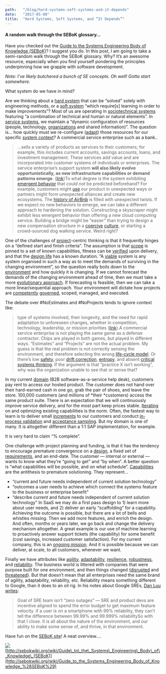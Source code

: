 ```yaml
---
path:	"/blog/hard-systems-soft-systems-and-it-depends"
date:	"2017-05-08"
title:	"Hard Systems, Soft Systems, and “It Depends”"
---
```


#### A random walk through the SEBoK glossary…

Have you checked out the [Guide to the Systems Engineering Body of Knowledge (SEBoK)](http://sebokwiki.org/wiki/Guide_to_the_Systems_Engineering_Body_of_Knowledge_%28SEBoK%29)? I suggest you do. In this post, I am going to take a semi-random walk through the SEBoK glossary. Why? It’s an awesome resource, especially when you find yourself pondering the principles underpinning how we grapple with software development.

*Note: I’ve likely butchered a bunch of SE concepts. Oh well! Gotta start somewhere.*

What system do we have in mind?

Are we thinking about a [hard system](http://sebokwiki.org/wiki/Hard_System_%28glossary%29) that can be “solved” solely with engineering methods, or a [soft system](http://sebokwiki.org/wiki/Soft_System_%28glossary%29) “which require[s] learning in order to make improvements”? Most of us are operating in [sociotechnical systems](http://sebokwiki.org/wiki/Sociotechnical_System_%28glossary%29) featuring “a combination of technical and human or natural elements”. In [service systems](http://sebokwiki.org/wiki/Service_System_%28glossary%29), we maintain a “dynamic configuration of resources (people, technology, [organizations](http://sebokwiki.org/wiki/Organization_%28glossary%29) and shared information)”. The question is… how quickly must we re-configure ([adapt](http://sebokwiki.org/wiki/Adaptability_%28glossary%29)) those resources for our specific [system context](http://sebokwiki.org/wiki/System_Context_%28glossary%29)? A commercial service enterprise such as a bank..


> …sells a variety of products as services to their customers; for example, this includes current accounts, savings accounts, loans, and investment management. These services add value and are incorporated into customer systems of individuals or enterprises. The service enterprise’s support system **will also likely evolve opportunistically, as new infrastructure capabilities or demand patterns emerge**. ([link](http://sebokwiki.org/wiki/Life_Cycle_Models))To what degree is the system exhibiting [emergent behavior](http://sebokwiki.org/wiki/Emergent_Behavior_%28glossary%29) that *could not* be predicted beforehand? For example, customers might [use](http://sebokwiki.org/wiki/Use_Case_%28glossary%29) our product in unexpected ways or partners might form unexpected alliances and create new ecosystems. The [history of AirBnb](http://www.businessinsider.com/how-airbnb-was-founded-a-visual-history-2016-2) is filled with unexpected twists. If we expect no new behaviors to emerge, we can take a different approach to hardening the solution. Constructing a skyscraper might exhibit less emergent behavior than offering a new cloud computing service. Building a bridge might be “easier” than trying to design a new compensation structure in a [coercive](http://sebokwiki.org/wiki/Coercive_%28glossary%29) [culture](http://sebokwiki.org/wiki/Culture_%28glossary%29), or starting a crowd-sourced dog walking service. Weird right?

One of the challenges of [project](http://sebokwiki.org/wiki/Project_%28glossary%29)-centric thinking is that it frequently hinges on a “defined start and finish criteria”. The assumption is that [scope](http://sebokwiki.org/wiki/Scope_%28glossary%29) is pinned to a set of known capabilities, fitness can be [verified](http://sebokwiki.org/wiki/Verification_%28glossary%29) upon delivery, and that the [design life](http://sebokwiki.org/wiki/Design_Life_%28glossary%29) has a known duration. “A [viable](http://sebokwiki.org/wiki/Viable_%28glossary%29) system is any system organised in such a way as to meet the demands of surviving in the changing environment”, so the question really boils down to the [environment](http://sebokwiki.org/wiki/Environment_%28glossary%29) and how quickly it is changing. If we cannot forecast the demands of the changing environment ahead of time, then we must take a more [evolutionary approach](http://sebokwiki.org/wiki/Evolutionary_%28glossary%29). If forecasting is feasible, then we can take a more linear/sequential approach. Your environment will dictate how projects are [competently](http://sebokwiki.org/wiki/Competency_%28glossary%29) [governed](http://sebokwiki.org/wiki/Governance_%28glossary%29), scoped, managed, and executed.

The debate over #NoEstimates and #NoProjects tends to ignore context like:


> type of systems involved, their longevity, and the need for rapid adaptation to unforeseen changes, whether in competition, technology, leadership, or mission priorities ([link](http://sebokwiki.org/wiki/Life_Cycle_Models)).A commercial service enterprise is not playing the same game as a defense contractor. Chips are played in both games, but played in different ways. “Estimates” and “Projects” are not the actual problem. My guess is that the real problem is not correctly sensing the environment, and therefore selecting the wrong [life-cycle model](http://sebokwiki.org/wiki/Life_Cycle_Models). Or there’s low [safety](http://sebokwiki.org/wiki/Safety_%28glossary%29), poor [drift correction](http://sebokwiki.org/wiki/Drift_Correction_%28glossary%29), [entropy](http://sebokwiki.org/wiki/Entropy_%28glossary%29), and absent [critical systems thinking](http://sebokwiki.org/wiki/Critical_Systems_Thinking_%28glossary%29). If the argument is that “practice X isn’t working”, why was the organization unable to see that or sense that?

In my current [domain](http://sebokwiki.org/wiki/Domain_%28glossary%29) (B2B software-as-a-service help desk), customers pay rent to access our hosted product. The customer does not hand over their hard-earned cash in one go, grab the pair of shoes, and leave the store. 100,000 customers (and millions of *their *customers) access the same product suite. There is an expectation that we will continuously improve service delivery, and for the most part keep prices stable. [Iterating](http://sebokwiki.org/wiki/Iteration_%28glossary%29) on and optimizing existing capabilities is the norm. Often, the fastest way to learn is to deliver small [increments](http://sebokwiki.org/wiki/Increment_%28glossary%29) to our customers and conduct [in-process validation](http://sebokwiki.org/wiki/In-Process_Validation_%28glossary%29) and [acceptance sampling](http://sebokwiki.org/wiki/Acceptance_Sampling_%28glossary%29). But my domain is one of many. It is altogether different than a 1:1 SAP implementation, for example.

It is very hard to claim “% complete”.

One challenge with project planning and funding, is that it has the tendency to encourage premature convergence on a [design](http://sebokwiki.org/wiki/Design_%28glossary%29), a fixed set of [requirements](http://sebokwiki.org/wiki/Requirement_%28glossary%29), and an end-date. The customer — internal or external — wants to know what they’re “going to get” and “by when”. A better question is “what capabilities will be possible, and on what schedule”. [Capabilities](http://sebokwiki.org/wiki/Capability_%28glossary%29) are the antithesis to premature solutioning. They represent…

* “current and future needs independent of current solution technology”
* “outcomes a user needs to achieve which connect the systems feature to the business or enterprise benefit”
* “describe current and future needs independent of current solution technology”
In SaaS we may do a first pass design to 1) learn more about user needs, and 2) deliver an early “scaffolding” for a capability. Achieving the outcome is possible, but there are a lot of bells and whistles missing. Then we add more features, and enrich the design. And often, months or years later, we go back and change the delivery mechanism altogether. A great example is our use of machine learning to proactively answer support tickets (the capability) for some benefit (cost savings, increased customer satisfaction). For my current company, this is an [ongoing mission](http://sebokwiki.org/wiki/Mission_%28glossary%29). And it is possible because we can deliver, at scale, to all customers, whenever we want.

Finally we have attributes like [agility](http://sebokwiki.org/wiki/Agility_%28glossary%29), [adaptability](http://sebokwiki.org/wiki/Adaptability_%28glossary%29), [resilience](http://sebokwiki.org/wiki/Resilience_%28glossary%29), [robustness](http://sebokwiki.org/wiki/Robustness_%28glossary%29), and [reliability](http://sebokwiki.org/wiki/Reliability_%28glossary%29). The business world is littered with companies that were purpose built for one environment, and then things changed ([disrupted](http://sebokwiki.org/wiki/Disruption_%28glossary%29) and [threatened](http://sebokwiki.org/wiki/Threat_%28glossary%29)). But that doesn’t mean that all enterprises need the same brand of agility, adaptability, reliability, etc. Reliability means something different to Google, than it does to an oil rig. In his notes about Google SREs, [Dan Luu writes](https://danluu.com/google-sre-book/):


> Goal of SRE team isn’t “zero outages” — SRE and product devs are incentive aligned to spend the error budget to get maximum feature velocity. if a user is on a smartphone with 99% reliability, they can’t tell the difference between 99.99% and 99.999% reliabilitySo with that I close. It is all about the nature of the environment, and our ability to make some sense of, and thrive, in that environment.

Have fun on the [SEBoK site](http://sebokwiki.org/wiki/Guide_to_the_Systems_Engineering_Body_of_Knowledge_%28SEBoK%29)! A neat overview….

![](/images/1*mPJB1HMfE4vFYraRdhVyLA.png)[http://sebokwiki.org/wiki/Guide\_to\_the\_Systems\_Engineering\_Body\_of\_Knowledge\_(SEBoK)](http://sebokwiki.org/wiki/Guide_to_the_Systems_Engineering_Body_of_Knowledge_%28SEBoK%29)